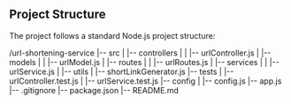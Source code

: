 ## Project Structure

The project follows a standard Node.js project structure:

/url-shortening-service
|-- src
|   |-- controllers
|   |   |-- urlController.js
|   |-- models
|   |   |-- urlModel.js
|   |-- routes
|   |   |-- urlRoutes.js
|   |-- services
|   |   |-- urlService.js
|   |-- utils
|       |-- shortLinkGenerator.js
|-- tests
|   |-- urlController.test.js
|   |-- urlService.test.js
|-- config
|   |-- config.js
|-- app.js
|-- .gitignore
|-- package.json
|-- README.md

